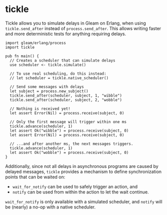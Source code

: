 # tickle

<!--
[![Package Version](https://img.shields.io/hexpm/v/tickle)](https://hex.pm/packages/tickle)
[![Hex Docs](https://img.shields.io/badge/hex-docs-ffaff3)](https://hexdocs.pm/tickle/)

```sh
gleam add tickle@1
```
-->

Tickle allows you to simulate delays in Gleam on Erlang,
when using `tickle.send_after` instead of `process.send_after`.
This allows writing faster and more deterministic tests
for anything requiring delays.

```gleam
import gleam/erlang/process
import tickle

pub fn main() {
  // Creates a scheduler that can simulate delays
  use scheduler <- tickle.simulate()

  // To use real scheduling, do this instead:
  // let scheduler = tickle.native_scheduler()

  // Send some messages with delays
  let subject = process.new_subject()
  tickle.send_after(scheduler, subject, 1, "wibble")
  tickle.send_after(scheduler, subject, 2, "wobble")

  // Nothing is received yet!
  let assert Error(Nil) = process.receive(subject, 0)

  // Only the first message will trigger within one ms
  tickle.advance(scheduler, 1)
  let assert Ok("wibble") = process.receive(subject, 0)
  let assert Error(Nil) = process.receive(subject, 0)

  // ...and after another ms, the next messages triggers.
  tickle.advance(scheduler, 1)
  let assert Ok("wobble") = process.receive(subject, 0)
}
```

Additionally, since not all delays in asynchronous programs are caused by
delayed messages, `tickle` provides a mechanism to define synchronization points
that can be waited on:
* `wait_for_notify` can be used to safely trigger an action, and
* `notify` can be used from within the action to let the wait continue.

`wait_for_notify` is only available with a simulated scheduler,
and `notify` will be (nearly) a no-op with a native scheduler.

<!--
Further documentation can be found at <https://hexdocs.pm/tickle>.
-->

